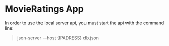 # MovieRatings App

In order to use the local server api, you must start the api with the command line:
>json-server --host {IPADRESS} db.json
